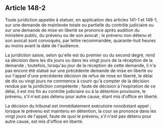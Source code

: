 Article 148-2
----
Toute juridiction appelée à statuer, en application des articles 141-1 et 148-1,
sur une demande de mainlevée totale ou partielle du contrôle judiciaire ou sur
une demande de mise en liberté se prononce après audition du ministère public,
du prévenu ou de son avocat ; le prévenu non détenu et son avocat sont
convoqués, par lettre recommandée, quarante-huit heures au moins avant la date
de l'audience.

La juridiction saisie, selon qu'elle est du premier ou du second degré, rend sa
décision dans les dix jours ou dans les vingt jours de la réception de la
demande ; toutefois, lorsqu'au jour de la réception de cette demande, il n'a pas
encore été statué sur une précédente demande de mise en liberté ou sur l'appel
d'une précédente décision de refus de mise en liberté, le délai de dix ou vingt
jours ne commence à courir qu'à compter de la décision rendue par la juridiction
compétente ; faute de décision à l'expiration de ce délai, il est mis fin au
contrôle judiciaire ou à la détention provisoire, le prévenu, s'il n'est pas
détenu pour autre cause, étant mis d'office en liberté.

La décision du tribunal est immédiatement exécutoire nonobstant appel ; lorsque
le prévenu est maintenu en détention, la cour se prononce dans les vingt jours
de l'appel, faute de quoi le prévenu, s'il n'est pas détenu pour autre cause,
est mis d'office en liberté.
